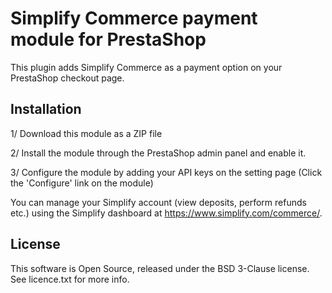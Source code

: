 
# Simplify Commerce payment module for PrestaShop

This plugin adds Simplify Commerce as a payment option on your PrestaShop checkout page.

## Installation
1/ Download this module as a ZIP file

2/ Install the module through the PrestaShop admin panel and enable it.

3/ Configure the module by adding your API keys on the setting page (Click the 'Configure' link on the module)

You can manage your Simplify account (view deposits, perform refunds etc.) using the Simplify dashboard at https://www.simplify.com/commerce/.

## License
This software is Open Source, released under the BSD 3-Clause license. See licence.txt for more info.
